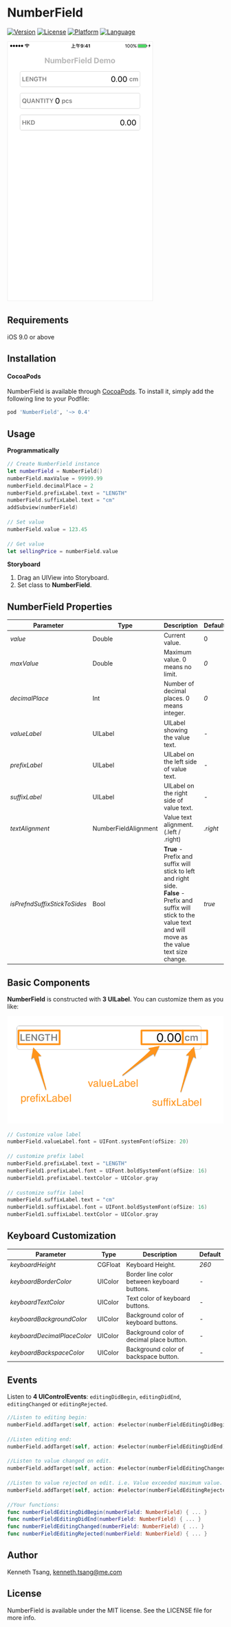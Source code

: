 # NumberField

[![Version](https://img.shields.io/cocoapods/v/NumberField.svg?style=flat)](http://cocoapods.org/pods/NumberField)
[![License](https://img.shields.io/cocoapods/l/NumberField.svg?style=flat)](http://cocoapods.org/pods/NumberField)
[![Platform](https://img.shields.io/cocoapods/p/NumberField.svg?style=flat)](http://cocoapods.org/pods/NumberField)
[![Language](https://img.shields.io/badge/Swift-4.0-orange.svg?style=flat)](http://cocoapods.org/pods/NumberField)

<img src="DEMO.gif" border=1 style="border-color:#eeeeee">

## Requirements

iOS 9.0 or above

## Installation

#### CocoaPods

NumberField is available through [CocoaPods](http://cocoapods.org). To install
it, simply add the following line to your Podfile:

```ruby
pod 'NumberField', '~> 0.4'
```

## Usage

**Programmatically**<br>

```swift
// Create NumberField instance
let numberField = NumberField()
numberField.maxValue = 99999.99
numberField.decimalPlace = 2
numberField.prefixLabel.text = "LENGTH"
numberField.suffixLabel.text = "cm"
addSubview(numberField)

// Set value
numberField.value = 123.45

// Get value
let sellingPrice = numberField.value
```

**Storyboard**<br>

1. Drag an UIView into Storyboard.
2. Set class to **NumberField**.



## NumberField Properties

| Parameter                    | Type                 | Description                              | Default  |
| ---------------------------- | -------------------- | ---------------------------------------- | -------- |
| *value*                      | Double               | Current value.                           | 0        |
| *maxValue*                   | Double               | Maximum value. 0 means no limit.         | *0*      |
| *decimalPlace*               | Int                  | Number of decimal places. 0 means integer. | *0*      |
| *valueLabel*                 | UILabel              | UILabel showing the value text.          | *-*      |
| *prefixLabel*                | UILabel              | UILabel on the left side of value text.  | *-*      |
| *suffixLabel*                | UILabel              | UILabel on the right side of value text. | *-*      |
| *textAlignment*              | NumberFieldAlignment | Value text alignment. (.left / .right)   | *.right* |
| *isPrefndSuffixStickToSides* | Bool                 | **True** - Prefix and suffix will stick to left and right side.<br>**False** - Prefix and suffix will stick to the value text and will move as the value text size change. | *true*   |



## Basic Components

**NumberField** is constructed with **3 UILabel**. You can customize them as you like:

![LabelGuide](LabelGuide.png)

```swift
// Customize value label
numberField.valueLabel.font = UIFont.systemFont(ofSize: 20)

// customize prefix label
numberField.prefixLabel.text = "LENGTH"
numberField1.prefixLabel.font = UIFont.boldSystemFont(ofSize: 16)
numberField1.prefixLabel.textColor = UIColor.gray

// customize suffix label
numberField.suffixLabel.text = "cm"
numberField1.suffixLabel.font = UIFont.boldSystemFont(ofSize: 16)
numberField1.suffixLabel.textColor = UIColor.gray
```



## Keyboard Customization

| Parameter                   | Type    | Description                              | Default |
| --------------------------- | ------- | ---------------------------------------- | ------- |
| *keyboardHeight*            | CGFloat | Keyboard Height.                         | *260*   |
| *keyboardBorderColor*       | UIColor | Border line color between keyboard buttons. | *-*     |
| *keyboardTextColor*         | UIColor | Text color of keyboard buttons.          | *-*     |
| *keyboardBackgroundColor*   | UIColor | Background color of keyboard buttons.    | *-*     |
| *keyboardDecimalPlaceColor* | UIColor | Background color of decimal place button. | *-*     |
| *keyboardBackspaceColor*    | UIColor | Background color of backspace button.    | *-*     |

## 

## Events

Listen to **4 UIControlEvents**: `editingDidBegin`, `editingDidEnd`, `editingChanged` or `editingRejected`.

```swift
//Listen to editing begin:
numberField.addTarget(self, action: #selector(numberFieldEditingDidBegin), for: .editingDidBegin)

//Listen editing end:
numberField.addTarget(self, action: #selector(numberFieldEditingDidEnd), for: .editingDidEnd)

//Listen to value changed on edit.
numberField.addTarget(self, action: #selector(numberFieldEditingChanged), for: .editingChanged)

//Listen to value rejected on edit. i.e. Value exceeded maximum value.
numberField.addTarget(self, action: #selector(numberFieldEditingRejected), for: .editingRejected)

//Your functions:
func numberFieldEditingDidBegin(numberField: NumberField) { ... }
func numberFieldEditingDidEnd(numberField: NumberField) { ... }
func numberFieldEditingChanged(numberField: NumberField) { ... }
func numberFieldEditingRejected(numberField: NumberField) { ... }
```



## Author

Kenneth Tsang, kenneth.tsang@me.com

## License

NumberField is available under the MIT license. See the LICENSE file for more info.
